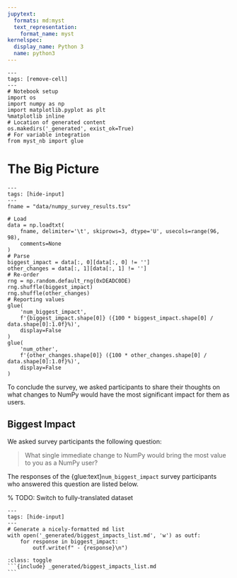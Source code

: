 ```yaml
---
jupytext:
  formats: md:myst
  text_representation:
    format_name: myst
kernelspec:
  display_name: Python 3
  name: python3
---
```


```{code-cell} ipython3
---
tags: [remove-cell]
---
# Notebook setup
import os
import numpy as np
import matplotlib.pyplot as plt
%matplotlib inline
# Location of generated content
os.makedirs('_generated', exist_ok=True)
# For variable integration
from myst_nb import glue
```

# The Big Picture

```{code-cell} ipython3
---
tags: [hide-input]
---
fname = "data/numpy_survey_results.tsv"

# Load
data = np.loadtxt(
    fname, delimiter='\t', skiprows=3, dtype='U', usecols=range(96, 98),
    comments=None
)
# Parse
biggest_impact = data[:, 0][data[:, 0] != '']
other_changes = data[:, 1][data[:, 1] != '']
# Re-order
rng = np.random.default_rng(0xDEADC0DE)
rng.shuffle(biggest_impact)
rng.shuffle(other_changes)
# Reporting values
glue(
    'num_biggest_impact',
    f'{biggest_impact.shape[0]} ({100 * biggest_impact.shape[0] / data.shape[0]:1.0f}%)',
    display=False
)
glue(
    'num_other',
    f'{other_changes.shape[0]} ({100 * other_changes.shape[0] / data.shape[0]:1.0f}%)',
    display=False
)
```

To conclude the survey, we asked participants to share their thoughts on what
changes to NumPy would have the most significant impact for them as users.

## Biggest Impact

We asked survey participants the following question:

  > What single immediate change to NumPy would bring the most value to
  > you as a NumPy user?

The responses of the {glue:text}`num_biggest_impact` survey participants who
answered this question are listed below.

% TODO: Switch to fully-translated dataset

```{code-cell} ipython3
---
tags: [hide-input]
---
# Generate a nicely-formatted md list
with open('_generated/biggest_impacts_list.md', 'w') as outf:
    for response in biggest_impact:
        outf.write(f" - {response}\n")
```

````{admonition} Expand to see responses!
:class: toggle
```{include} _generated/biggest_impacts_list.md
```
````
